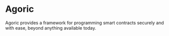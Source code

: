# Agoric
Agoric provides a framework for programming smart contracts securely and with ease, beyond anything available today.
